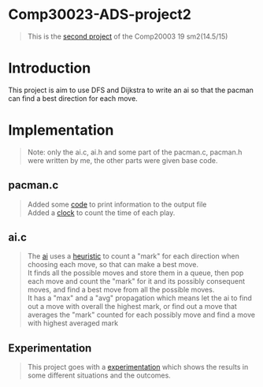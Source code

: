 # Comp30023-ADS-project2
>This is the [second project](https://github.com/zsqSeraphina/Comp20003-ADS-project2/blob/master/assignment2-1.pdf) of the Comp20003 19 sm2(14.5/15)


Introduction
============
This project is aim to use DFS and Dijkstra to write an ai so that the pacman can find a best direction for each move.

Implementation
==============
>Note: only the ai.c, ai.h and some part of the pacman.c, pacman.h were written by me, the other parts were given base code.

## pacman.c #
>Added some [code](https://github.com/zsqSeraphina/Comp20003-ADS-project2/blob/master/pacman.c#L488) to print information to the output file\
>Added a [clock](https://github.com/zsqSeraphina/Comp20003-ADS-project2/blob/master/pacman.c#L74) to count the time of each play.

## ai.c #
>The [ai](https://github.com/zsqSeraphina/Comp20003-ADS-project2/blob/master/ai.c) uses a [heuristic](https://github.com/zsqSeraphina/Comp20003-ADS-project2/blob/master/ai.c#L83) to count a "mark" for each direction when choosing each move, so that can make a best move.\
>It finds all the possible moves and store them in a queue, then pop each move and count the "mark" for it and its possibly consequent moves, and find a best move from all the possible moves.\
>It has a "max" and a "avg" propagation which means let the ai to find out a move with overall the highest mark, or find out a move that averages the "mark" counted for each possibly move and find a move with highest averaged mark

## Experimentation #
>This project goes with a [experimentation](https://github.com/zsqSeraphina/Comp20003-ADS-project2/blob/master/ads_assmt2-Experimentation.pdf) which shows the results in some different situations and the outcomes.
